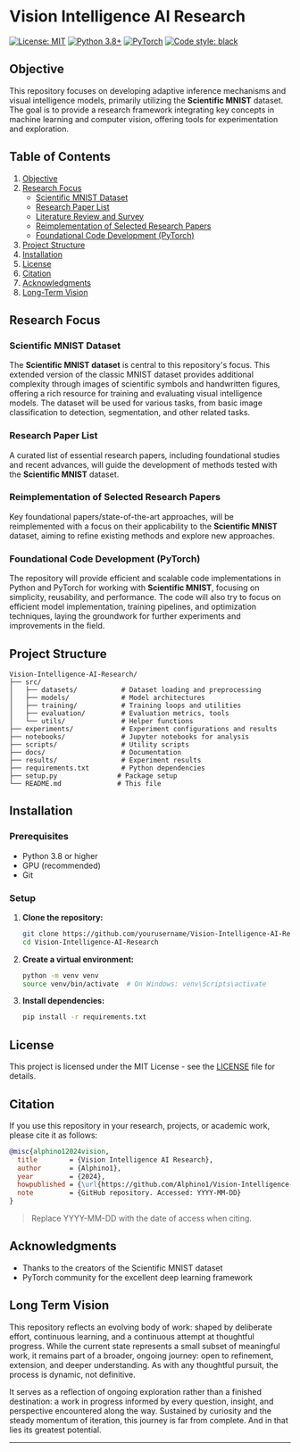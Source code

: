 # Vision Intelligence AI Research


[![License: MIT](https://img.shields.io/badge/License-MIT-yellow.svg)](https://opensource.org/licenses/MIT)
[![Python 3.8+](https://img.shields.io/badge/python-3.8+-blue.svg)](https://www.python.org/downloads/release/python-380/)
[![PyTorch](https://img.shields.io/badge/PyTorch-2.0+-red.svg)](https://pytorch.org/)
[![Code style: black](https://img.shields.io/badge/code%20style-black-000000.svg)](https://github.com/psf/black)

## Objective

This repository focuses on developing adaptive inference mechanisms and visual intelligence models, primarily utilizing the **Scientific MNIST** dataset. The goal is to provide a research framework integrating key concepts in machine learning and computer vision, offering tools for experimentation and exploration.

## Table of Contents

1. [Objective](#objective)
2. [Research Focus](#research-focus)
   - [Scientific MNIST Dataset](#scientific-mnist-dataset)
   - [Research Paper List](#research-paper-list)
   - [Literature Review and Survey](#literature-review-and-survey)
   - [Reimplementation of Selected Research Papers](#reimplementation-of-selected-research-papers)
   - [Foundational Code Development (PyTorch)](#foundational-code-development-pytorch)
3. [Project Structure](#project-structure)
4. [Installation](#installation)
5. [License](#license)
6. [Citation](#citation)
7. [Acknowledgments](#acknowledgments)
8. [Long-Term Vision](#long-term-vision)






## Research Focus

### **Scientific MNIST Dataset**

The **Scientific MNIST dataset** is central to this repository's focus. This extended version of the classic MNIST dataset provides additional complexity through images of scientific symbols and handwritten figures, offering a rich resource for training and evaluating visual intelligence models. The dataset will be used for various tasks, from basic image classification to detection, segmentation, and other related tasks.

### **Research Paper List**

A curated list of essential research papers, including foundational studies and recent advances, will guide the development of methods tested with the **Scientific MNIST** dataset.


### **Reimplementation of Selected Research Papers**

Key foundational papers/state-of-the-art approaches, will be reimplemented with a focus on their applicability to the **Scientific MNIST** dataset, aiming to refine existing methods and explore new approaches.


### **Foundational Code Development (PyTorch)**

The repository will provide efficient and scalable code implementations in Python and PyTorch for working with **Scientific MNIST**, focusing on simplicity, reusability, and performance. The code will also try to focus on efficient model implementation, training pipelines, and optimization techniques, laying the groundwork for further experiments and improvements in the field.

## Project Structure

```
Vision-Intelligence-AI-Research/
├── src/
│   ├── datasets/           # Dataset loading and preprocessing
│   ├── models/             # Model architectures
│   ├── training/           # Training loops and utilities
│   ├── evaluation/         # Evaluation metrics, tools
│   └── utils/              # Helper functions
├── experiments/            # Experiment configurations and results
├── notebooks/              # Jupyter notebooks for analysis
├── scripts/                # Utility scripts
├── docs/                   # Documentation
├── results/                # Experiment results
├── requirements.txt        # Python dependencies
├── setup.py               # Package setup
└── README.md              # This file
```


## Installation

### Prerequisites

- Python 3.8 or higher
- GPU (recommended)
- Git

### Setup

1. **Clone the repository:**
   ```bash
   git clone https://github.com/yourusername/Vision-Intelligence-AI-Research.git
   cd Vision-Intelligence-AI-Research
   ```

2. **Create a virtual environment:**
   ```bash
   python -m venv venv
   source venv/bin/activate  # On Windows: venv\Scripts\activate
   ```

3. **Install dependencies:**
   ```bash
   pip install -r requirements.txt
   ```



## License

This project is licensed under the MIT License - see the [LICENSE](LICENSE) file for details.


## Citation

If you use this repository in your research, projects, or academic work, please cite it as follows:

```bibtex
@misc{alphino12024vision,
  title        = {Vision Intelligence AI Research},
  author       = {Alphino1},
  year         = {2024},
  howpublished = {\url{https://github.com/Alphino1/Vision-Intelligence-AI-Research}},
  note         = {GitHub repository. Accessed: YYYY-MM-DD}
}

```

>  Replace YYYY-MM-DD with the date of access when citing.
 


## Acknowledgments

- Thanks to the creators of the Scientific MNIST dataset
- PyTorch community for the excellent deep learning framework

## Long Term Vision

This repository reflects an evolving body of work: shaped by deliberate effort, continuous learning, and a continuous attempt at thoughtful progress. While the current state represents a small subset of meaningful work, it remains part of a broader, ongoing journey: open to refinement, extension, and deeper understanding. As with any thoughtful pursuit, the process is dynamic, not definitive.

It serves as a reflection of ongoing exploration rather than a finished destination: a work in progress informed by every question, insight, and perspective encountered along the way. Sustained by curiosity and the steady momentum of iteration, this journey is far from complete. And in that lies its greatest potential.

---

